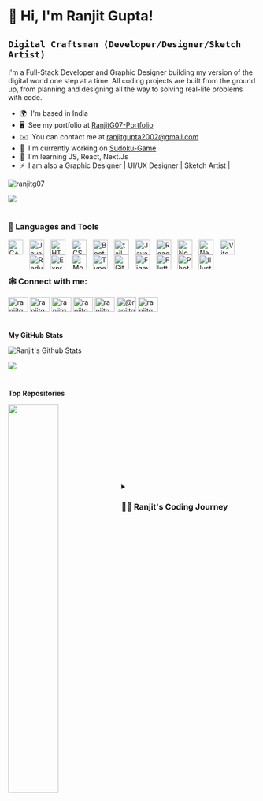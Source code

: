 # 👋 Hi, I'm Ranjit Gupta!

**`Digital Craftsman (Developer/Designer/Sketch Artist)`**
-----------------

I'm a Full-Stack Developer and Graphic Designer building my version of the digital world one step at a time. All coding projects are built from the ground up, from planning and designing all the way to solving real-life problems with code.

* 🌍  I'm based in India
* 🖥️  See my portfolio at [RanjitG07-Portfolio](http://ranjit-gupta-vercel)
* ✉️  You can contact me at [ranjitgupta2002@gmail.com](mailto:ranjitgupta2002@gmail.com)
* 🚀  I'm currently working on [Sudoku-Game](https://github.com/ranjitg07/Sudoku_Game_JavaScript)
* 🧠  I'm learning JS, React, Next.Js
* ⚡  I am also a Graphic Designer | UI/UX Designer | Sketch Artist |

<p align="left"> <img src="https://komarev.com/ghpvc/?username=ranjitg07&label=Profile%20views&color=0e75b6&style=flat" alt="ranjitg07"/> </p>
<a href="https://www.x.com/RanjitG_07" target="_blank" rel="noreferrer"><img
src="https://img.shields.io/twitter/follow/RanjitG_07?logo=twitter&style=for-the-badge&color=0891b2&labelColor=1c1917"
/></a>

#

### 🧰 Languages and Tools

<img align="left" alt="C++" width="30px" style="padding-right:10px; padding-bottom: 10px;" src="https://cdn.jsdelivr.net/gh/devicons/devicon/icons/cplusplus/cplusplus-line.svg" />
<img align="left" alt="Java" width="30px" style="padding-right:10px;" src="https://cdn.jsdelivr.net/gh/devicons/devicon/icons/java/java-original.svg"/>
<img align="left" alt="HTML" width="30px" style="padding-right:10px;" src="https://cdn.jsdelivr.net/gh/devicons/devicon/icons/html5/html5-plain.svg" />
<img align="left" alt="CSS" width="30px" style="padding-right:10px;" src="https://cdn.jsdelivr.net/gh/devicons/devicon/icons/css3/css3-plain.svg" />
<img align="left" alt="Bootstrap" width="30px" style="padding-right:10px;" src="https://cdn.jsdelivr.net/gh/devicons/devicon/icons/bootstrap/bootstrap-original.svg" />
<img align="left" alt="tailwind" width="30px" style="padding-right:10px;" src="https://cdn.jsdelivr.net/gh/devicons/devicon/icons/tailwindcss/tailwindcss-plain.svg" />
<img align="left" alt="JavaScript" width="30px" style="padding-right:10px;" src="https://cdn.jsdelivr.net/gh/devicons/devicon/icons/javascript/javascript-plain.svg" />
<img align="left" alt="React" width="30px" style="padding-right:10px;" src="https://cdn.jsdelivr.net/gh/devicons/devicon/icons/react/react-original.svg" />
<img align="left" alt="NodeJS" width="30px" style="padding-right:10px;" src="https://cdn.jsdelivr.net/gh/devicons/devicon/icons/nodejs/nodejs-original.svg" />
<img align="left" alt="NextJS" width="30px" style="padding-right:10px;" src="https://raw.githubusercontent.com/danielcranney/readme-generator/main/public/icons/skills/nextjs-colored-dark.svg">
<img align="left" alt="Vite" width="30px" style="padding-right:10px;" src="https://raw.githubusercontent.com/danielcranney/readme-generator/main/public/icons/skills/vite-colored.svg" />
<img align="left" alt="Redux" width="30px" style="padding-right:10px;" src="https://raw.githubusercontent.com/danielcranney/readme-generator/main/public/icons/skills/redux-colored.svg"/>
<img align="left" alt="Express" width="30px" style="padding-right:10px;" src="https://raw.githubusercontent.com/danielcranney/readme-generator/main/public/icons/skills/express-colored-dark.svg" />
<img align="left" alt="MongoDB" width="30px" style="padding-right:10px;" src="https://raw.githubusercontent.com/danielcranney/readme-generator/main/public/icons/skills/mongodb-colored.svg" />
<img align="left" alt="TypeScript" width="30px" style="padding-right:10px;" src="https://cdn.jsdelivr.net/gh/devicons/devicon/icons/typescript/typescript-plain.svg" />
<img align="left" alt="Git" width="30px" style="padding-right:10px;" src="https://cdn.jsdelivr.net/gh/devicons/devicon/icons/git/git-original.svg" />
<img align="left" alt="Figma" width="30px" style="padding-right:10px;" src="https://cdn.jsdelivr.net/gh/devicons/devicon/icons/figma/figma-original.svg" />
<img align="left" alt="Flutter" width="30px" style="padding-right:10px;" src="https://raw.githubusercontent.com/danielcranney/readme-generator/main/public/icons/skills/flutter-colored.svg" />
<img align="left" alt="Photoshop" width="30px" style="padding-right:10px;" src="https://cdn.jsdelivr.net/gh/devicons/devicon/icons/photoshop/photoshop-plain.svg" />
<img align="left" alt="Illustrator" width="30px" style="padding-right:10px;" src="https://www.vectorlogo.zone/logos/adobe_illustrator/adobe_illustrator-icon.svg" />
<br />
<br />

#

### 🕸️ Connect with me:

<p align="left">
<a href="https://twitter.com/ranjitg_07" target="blank"><img align="center" src="https://raw.githubusercontent.com/rahuldkjain/github-profile-readme-generator/master/src/images/icons/Social/twitter.svg" alt="ranjitg_07" height="30" width="40" /></a>
<a href="https://linkedin.com/in/ranjitg07" target="blank"><img align="center" src="https://raw.githubusercontent.com/rahuldkjain/github-profile-readme-generator/master/src/images/icons/Social/linked-in-alt.svg" alt="ranjitg07" height="30" width="40" /></a>
<a href="https://www.hackerrank.com/ranjitg07" target="blank"><img align="center" src="https://raw.githubusercontent.com/rahuldkjain/github-profile-readme-generator/master/src/images/icons/Social/hackerrank.svg" alt="ranjitg07" height="30" width="40" /></a>
<a href="https://www.leetcode.com/ranjitg07" target="blank"><img align="center" src="https://raw.githubusercontent.com/rahuldkjain/github-profile-readme-generator/master/src/images/icons/Social/leet-code.svg" alt="ranjitg07" height="30" width="40" /></a>
<a href="https://auth.geeksforgeeks.org/user/ranjitg07/profile" target="blank"><img align="center" src="https://raw.githubusercontent.com/rahuldkjain/github-profile-readme-generator/master/src/images/icons/Social/geeks-for-geeks.svg" alt="ranjitg07/profile" height="30" width="40" /></a>
<a href="https://medium.com/@ranjitg07" target="blank"><img align="center" src="https://raw.githubusercontent.com/rahuldkjain/github-profile-readme-generator/master/src/images/icons/Social/medium.svg" alt="@ranjitg07" height="30" width="40" /></a>
<a href="https://www.youtube.com/c/ranjitgyt" target="blank"><img align="center" src="https://raw.githubusercontent.com/rahuldkjain/github-profile-readme-generator/master/src/images/icons/Social/youtube.svg" alt="ranjitgyt" height="30" width="40" /></a>
</p>

#

<b>My GitHub Stats</b>

![Ranjit's Github Stats](https://github-readme-stats.vercel.app/api?username=ranjitg07&theme=radical&hide_border=false&show_icons=true)

<a href="http://www.github.com/ranjitg07"><img src="https://github-readme-streak-stats.herokuapp.com/?user=ranjitg07&stroke=ffffff&background=141321&ring=D83A7C&fire=90D7D4&currStreakNum=ffffff&currStreakLabel=90D7D4&sideNums=ffffff&sideLabels=ffffff&dates=ffffff&hide_border=false" /></a>

#

<b>Top Repositories</b>

<div width="100%" align="center"><a href="https://github.com/ranjitg07/Sudoku_Game_JavaScript" align="left"><img align="left" width="45%" src="https://github-readme-stats.vercel.app/api/pin/?username=ranjitg07&repo=Sudoku_Game_JavaScript&title_color=D83A7C&text_color=90D7D4&icon_color=D83A7C&bg_color=141321&hide_border=false&locale=en" /></a></div><br /><br /><br /><br /><br /><br /><br />

#

<details>
 <summary><h3>👨‍💻 Ranjit's Coding Journey</h3></summary>
  💻 Tech Love: My fascination with technology started back in 7th STD when I got my hands on my first laptop. Fast forward to today, I specialize in         transforming ideas into immersive online experiences as a Web Developer. </br> 
  💻 Professional Evolution: My journey includes impactful internships at Advent Softwares and Desi QnA, honing my skills as an Assistant Software Developer and Software Engineer respectively. </details>
